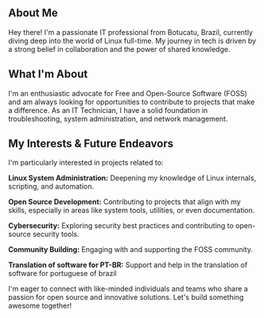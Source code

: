 

## About Me

Hey there! I'm a passionate IT professional from Botucatu, Brazil, currently diving deep into the world of Linux full-time. My journey in tech is driven by a strong belief in collaboration and the power of shared knowledge.

## What I'm About

I'm an enthusiastic advocate for Free and Open-Source Software (FOSS) and am always looking for opportunities to contribute to projects that make a difference. As an IT Technician, I have a solid foundation in troubleshooting, system administration, and network management.

## My Interests & Future Endeavors

I'm particularly interested in projects related to:

**Linux System Administration:** Deepening my knowledge of Linux internals, scripting, and automation.

**Open Source Development:** Contributing to projects that align with my skills, especially in areas like system tools, utilities, or even documentation.

**Cybersecurity:** Exploring security best practices and contributing to open-source security tools.

**Community Building:** Engaging with and supporting the FOSS community.

**Translation of software for PT-BR:** Support and help in the translation of software for portuguese of brazil

I'm eager to connect with like-minded individuals and teams who share a passion for open source and innovative solutions. Let's build something awesome together!

